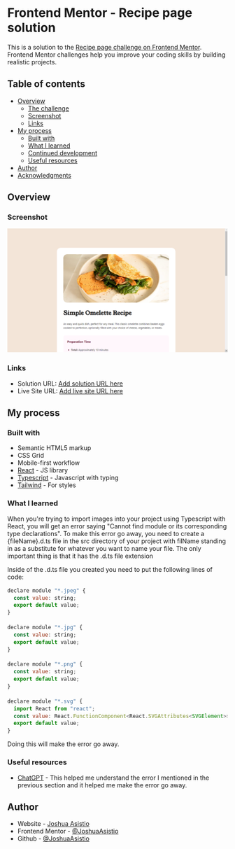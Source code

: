 # Frontend Mentor - Recipe page solution

This is a solution to the [Recipe page challenge on Frontend Mentor](https://www.frontendmentor.io/challenges/recipe-page-KiTsR8QQKm). Frontend Mentor challenges help you improve your coding skills by building realistic projects.

## Table of contents

- [Overview](#overview)
  - [The challenge](#the-challenge)
  - [Screenshot](#screenshot)
  - [Links](#links)
- [My process](#my-process)
  - [Built with](#built-with)
  - [What I learned](#what-i-learned)
  - [Continued development](#continued-development)
  - [Useful resources](#useful-resources)
- [Author](#author)
- [Acknowledgments](#acknowledgments)

## Overview

### Screenshot

![Project screenshot](./screenshot.png)

### Links

- Solution URL: [Add solution URL here](https://github.com/JoshuaAsistio/recipe-page-2)
- Live Site URL: [Add live site URL here](https://recipe-page-2.onrender.com)

## My process

### Built with

- Semantic HTML5 markup
- CSS Grid
- Mobile-first workflow
- [React](https://reactjs.org/) - JS library
- [Typescript](https://www.typescriptlang.org/) - Javascript with typing
- [Tailwind](https://tailwindcss.com/) - For styles

### What I learned

When you're trying to import images into your project using Typescript with React, you will get an error saying "Cannot find module or its corresponding type declarations". To make this error go away, you need to create a {fileName}.d.ts file in the src directory of your project with filName standing in as a substitute for whatever you want to name your file. The only important thing is that it has the .d.ts file extension

Inside of the .d.ts file you created you need to put the following lines of code:

```js
declare module "*.jpeg" {
  const value: string;
  export default value;
}

declare module "*.jpg" {
  const value: string;
  export default value;
}

declare module "*.png" {
  const value: string;
  export default value;
}

declare module "*.svg" {
  import React from "react";
  const value: React.FunctionComponent<React.SVGAttributes<SVGElement>>;
  export default value;
}

```

Doing this will make the error go away.

### Useful resources

- [ChatGPT](https://chatgpt.com/) - This helped me understand the error I mentioned in the previous section and it helped me make the error go away.

## Author

- Website - [Joshua Asistio](https://joshuaasistio.github.io/portfolio/)
- Frontend Mentor - [@JoshuaAsistio](https://www.frontendmentor.io/profile/JoshuaAsistio)
- Github - [@JoshuaAsistio](https://github.com/JoshuaAsistio)
